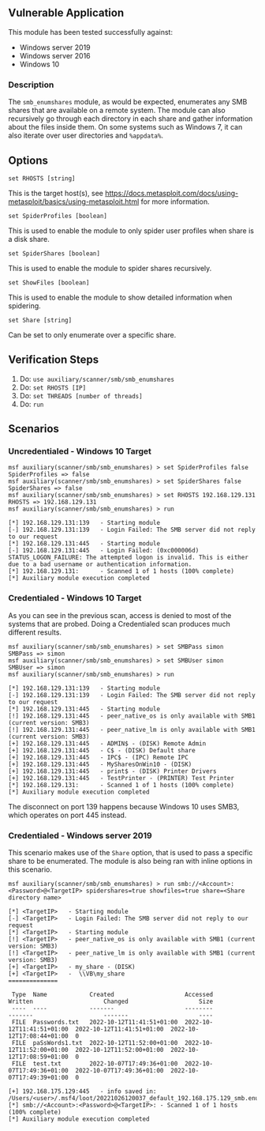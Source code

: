 ## Vulnerable Application

This module has been tested successfully against:
- Windows server 2019
- Windows server 2016
- Windows 10

### Description

The `smb_enumshares` module, as would be expected, enumerates any SMB shares that are available on a remote system.
The module can also recursively go through each directory in each share and gather information about the files inside them.
On some systems such as Windows 7, it can also iterate over user directories and `%appdata%`.

## Options

```
set RHOSTS [string]
```
This is the target host(s), see https://docs.metasploit.com/docs/using-metasploit/basics/using-metasploit.html for more information.

```
set SpiderProfiles [boolean]
```
This is used to enable the module to only spider user profiles when share is a disk share.

```
set SpiderShares [boolean]
```
This is used to enable the module to spider shares recursively.

```
set ShowFiles [boolean]
```
This is used to enable the module to show detailed information when spidering.

```
set Share [string]
```
Can be set to only enumerate over a specific share.

## Verification Steps

1. Do: `use auxiliary/scanner/smb/smb_enumshares`
2. Do: `set RHOSTS [IP]`
3. Do: `set THREADS [number of threads]`
4. Do: `run`

## Scenarios

### Uncredentialed - Windows 10 Target

```
msf auxiliary(scanner/smb/smb_enumshares) > set SpiderProfiles false
SpiderProfiles => false
msf auxiliary(scanner/smb/smb_enumshares) > set SpiderShares false
SpiderShares => false
msf auxiliary(scanner/smb/smb_enumshares) > set RHOSTS 192.168.129.131
RHOSTS => 192.168.129.131
msf auxiliary(scanner/smb/smb_enumshares) > run

[*] 192.168.129.131:139   - Starting module
[-] 192.168.129.131:139   - Login Failed: The SMB server did not reply to our request
[*] 192.168.129.131:445   - Starting module
[-] 192.168.129.131:445   - Login Failed: (0xc000006d) STATUS_LOGON_FAILURE: The attempted logon is invalid. This is either due to a bad username or authentication information.
[*] 192.168.129.131:      - Scanned 1 of 1 hosts (100% complete)
[*] Auxiliary module execution completed
```

### Credentialed - Windows 10 Target

As you can see in the previous scan, access is denied to most of the systems that are probed.
Doing a Credentialed scan produces much different results.

```
msf auxiliary(scanner/smb/smb_enumshares) > set SMBPass simon
SMBPass => simon
msf auxiliary(scanner/smb/smb_enumshares) > set SMBUser simon
SMBUser => simon
msf auxiliary(scanner/smb/smb_enumshares) > run

[*] 192.168.129.131:139   - Starting module
[-] 192.168.129.131:139   - Login Failed: The SMB server did not reply to our request
[*] 192.168.129.131:445   - Starting module
[!] 192.168.129.131:445   - peer_native_os is only available with SMB1 (current version: SMB3)
[!] 192.168.129.131:445   - peer_native_lm is only available with SMB1 (current version: SMB3)
[+] 192.168.129.131:445   - ADMIN$ - (DISK) Remote Admin
[+] 192.168.129.131:445   - C$ - (DISK) Default share
[+] 192.168.129.131:445   - IPC$ - (IPC) Remote IPC
[+] 192.168.129.131:445   - MySharesOnWin10 - (DISK)
[+] 192.168.129.131:445   - print$ - (DISK) Printer Drivers
[+] 192.168.129.131:445   - TestPrinter - (PRINTER) Test Printer
[*] 192.168.129.131:      - Scanned 1 of 1 hosts (100% complete)
[*] Auxiliary module execution completed
```
The disconnect on port 139 happens because Windows 10 uses SMB3, which operates on port 445 instead.

### Credentialed - Windows server 2019

This scenario makes use of the `Share` option, that is used to pass a specific share to be enumerated. The module is
also being ran with inline options in this scenario.

```
msf auxiliary(scanner/smb/smb_enumshares) > run smb://<Account>:<Password>@<TargetIP> spidershares=true showfiles=true share=<Share directory name>

[*] <TargetIP>   - Starting module
[-] <TargetIP>   - Login Failed: The SMB server did not reply to our request
[*] <TargetIP>   - Starting module
[!] <TargetIP>   - peer_native_os is only available with SMB1 (current version: SMB3)
[!] <TargetIP>   - peer_native_lm is only available with SMB1 (current version: SMB3)
[+] <TargetIP>   - my_share - (DISK)
[+] <TargetIP>   -  \\VB\my_share
==============

 Type  Name            Created                    Accessed                   Written                    Changed                    Size
 ----  ----            -------                    --------                   -------                    -------                    ----
 FILE  Passwords.txt   2022-10-12T11:41:51+01:00  2022-10-12T11:41:51+01:00  2022-10-12T11:41:51+01:00  2022-10-12T17:08:44+01:00  0
 FILE  paSsWords1.txt  2022-10-12T11:52:00+01:00  2022-10-12T11:52:00+01:00  2022-10-12T11:52:00+01:00  2022-10-12T17:08:59+01:00  0
 FILE  test.txt        2022-10-07T17:49:36+01:00  2022-10-07T17:49:36+01:00  2022-10-07T17:49:36+01:00  2022-10-07T17:49:39+01:00  0

[+] 192.168.175.129:445   - info saved in: /Users/<user>/.msf4/loot/20221026120037_default_192.168.175.129_smb.enumshares_935447.txt
[*] smb://<Account>:<Password>@<TargetIP>: - Scanned 1 of 1 hosts (100% complete)
[*] Auxiliary module execution completed
```
